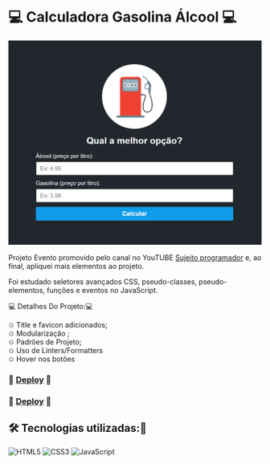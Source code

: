 # 💻 Calculadora Gasolina Álcool 💻

![Imgur](https://github.com/leomsa/Calculadora-Gasolina-ou-lcool/blob/main/assets/readme.png)

Projeto Evento  promovido pelo canal no YouTUBE  [Sujeito programador](https://youtu.be/0VetwgxjiBg) e, ao final, apliquei mais elementos ao projeto.

Foi estudado seletores avançados CSS, pseudo-classes, pseudo-elementos, funções e eventos no JavaScript.

💻 Detalhes Do Projeto:💻

✩ Title e favicon adicionados; <br>
✩ Modularização ; <br>
✩ Padrões de Projeto; <br>
✩ Uso de Linters/Formatters<br>
✩ Hover nos botões  <br>

### 🌌 [Deploy](https://jade-lolly-290cc4.netlify.app/) 🌌

###  🚀  [Deploy](https://marceloclash.github.io/calculadorGasolinaAlcool/) 🚀





## 🛠 Tecnologias utilizadas:🚀
![HTML5](https://img.shields.io/badge/HTML5-E34F26?style=for-the-badge&logo=html5&logoColor=white)
![CSS3](https://img.shields.io/badge/CSS3-1572B6?style=for-the-badge&logo=css3&logoColor=white)
![JavaScript](https://img.shields.io/badge/JavaScript-F7DF1E?style=for-the-badge&logo=javascript&logoColor=black)






